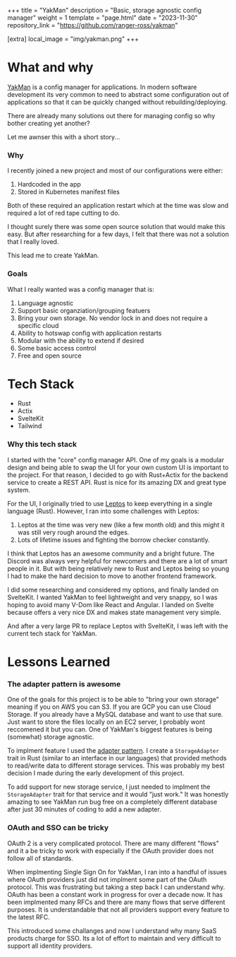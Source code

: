 +++
title = "YakMan"
description = "Basic, storage agnostic config manager"
weight = 1
template = "page.html"
date = "2023-11-30"
repository_link = "https://github.com/ranger-ross/yakman"

[extra]
local_image = "img/yakman.png"
+++

# What and why

[YakMan](https://github.com/ranger-ross/nihongo-stats) is a config manager for applications. In modern software development its very common to need to abstract some configuration out of applications so that it can be quickly changed without rebuilding/deploying. 

There are already many solutions out there for managing config so why bother creating yet another?

Let me awnser this with a short story...

### Why

I recently joined a new project and most of our configurations were either:
1. Hardcoded in the app
2. Stored in Kubernetes manifest files

Both of these required an application restart which at the time was slow and required a lot of red tape cutting to do.

I thought surely there was some open source solution that would make this easy. But after researching for a few days, I felt that there was not a solution that I really loved. 

This lead me to create YakMan.

### Goals

What I really wanted was a config manager that is:

1. Language agnostic
2. Support basic organziation/grouping featuers
3. Bring your own storage. No vendor lock in and does not require a specific cloud
4. Ability to hotswap config with application restarts
5. Modular with the ability to extend if desired 
6. Some basic access control
7. Free and open source


# Tech Stack

- Rust 
- Actix
- SvelteKit
- Tailwind

### Why this tech stack

I started with the "core" config manager API. One of my goals is a modular design and being able to swap the UI for your own custom UI is important to the project. For that reason, I decided to go with Rust+Actix for the backend service to create a REST API. Rust is nice for its amazing DX and great type system.

For the UI, I originally tried to use [Leptos](https://leptos.dev/) to keep everything in a single language (Rust). However, I ran into some challenges with Leptos:

1. Leptos at the time was very new (like a few month old) and this might it was still very rough around the edges.
2. Lots of lifetime issues and fighting the borrow checker constantly. 

I think that Leptos has an awesome community and a bright future. The Discord was always very helpful for newcomers and there are a lot of smart people in it.
But with being relatively new to Rust and Leptos being so young I had to make the hard decision to move to another frontend framework.

I did some researching and considered my options, and finally landed on SvelteKit. I wanted YakMan to feel lightweight and very snappy, so I was hoping to avoid many V-Dom like React and Angular. I landed on Svelte because offers a very nice DX and makes state management very simple.

And after a very large PR to replace Leptos with SvelteKit, I was left with the current tech stack for YakMan.


# Lessons Learned

### The adapter pattern is awesome

One of the goals for this project is to be able to "bring your own storage" meaning if you on AWS you can S3. If you are GCP you can use Cloud Storage. If you already have a MySQL database and want to use that sure. Just want to store the files locally on an EC2 server, I probably wont reccomened it but you can. One of YakMan's biggest features is being (somewhat) storage agnostic.

To implment feature I used the [adapter pattern](https://en.wikipedia.org/wiki/Adapter_pattern). I create a `StorageAdapter` trait in Rust (similar to an interface in our languages) that provided methods to read/write data to different storage services. This was probably my best decision I made during the early development of this project.

To add support for new storage service, I just needed to implment the `StorageAdapter` trait for that service and it would "just work." It was honestly amazing to see YakMan run bug free on a completely different database after just 30 minutes of coding to add a new adapter.

### OAuth and SSO can be tricky

OAuth 2 is a very complicated protocol. There are many different "flows" and it a be tricky to work with especially if the OAuth provider does not follow all of standards. 

When implmenting Single Sign On for YakMan, I ran into a handful of issues where OAuth providers just did not implment some part of the OAuth protocol. This was frustrating but taking a step back I can understand why. OAuth has been a constant work in progress for over a decade now. It has been implmented many RFCs and there are many flows that serve different purposes. It is understandable that not all providers support every feature to the latest RFC.

This introduced some challanges and now I understand why many SaaS products charge for SSO. Its a lot of effort to maintain and very difficult to support all identity providers.

